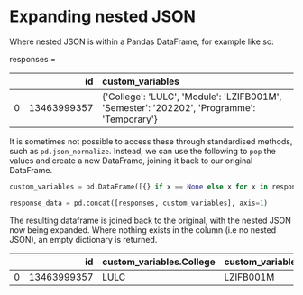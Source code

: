 # Expanding nested JSON

Where nested JSON is within a Pandas DataFrame, for example like so:

responses = 

|    |          id | custom_variables                                                                           |
|---:|------------:|:-------------------------------------------------------------------------------------------|
|  0 | 13463999357 | {'College': 'LULC', 'Module': 'LZIFB001M', 'Semester': '202202', 'Programme': 'Temporary'} |

It is sometimes not possible to access these through standardised methods, such as `pd.json_normalize`. Instead, we can use the following to `pop` the values and create a new DataFrame, joining it back to our original DataFrame.

```python
custom_variables = pd.DataFrame([{} if x == None else x for x in responses.pop('custom_variables')])

response_data = pd.concat([responses, custom_variables], axis=1)
```

The resulting dataframe is joined back to the original, with the nested JSON now being expanded. Where nothing exists in the column (i.e no nested JSON), an empty dictionary is returned.

|    |          id | custom_variables.College   | custom_variables.Module   |   custom_variables.Semester | custom_variables.Programme   |   custom_variables.Intake |
|---:|------------:|:---------------------------|:--------------------------|----------------------------:|:-----------------------------|--------------------------:|
|  0 | 13463999357 | LULC                       | LZIFB001M                 |                      202202 | Temporary                    |                       nan |
